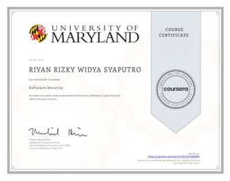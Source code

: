![](https://raw.githubusercontent.com/RiyanRIS/sertifikat/master/coursera/Software%20Security/Coursera-Software%20Security_page-0001.jpg)